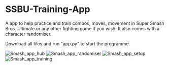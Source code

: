 # SSBU-Training-App
A app to help practice and train combos, moves, movement in Super Smash Bros. Ultimate or any other fighting game if you wish. It also comes with a character randomiser.

Download all files and run "app.py" to start the programme.

![Smash_app_hub](https://github.com/TJGosden/SSBU-Training-App/assets/129090250/cb54fc15-fb29-467e-af69-ff65e5b4e7e5)
![Smash_app_randomiser](https://github.com/TJGosden/SSBU-Training-App/assets/129090250/3859b3bd-2504-47e2-aad1-10f1453ffbf0)
![Smash_app_setup](https://github.com/TJGosden/SSBU-Training-App/assets/129090250/7acdb926-31e9-4217-a944-d7566f176adc)
![Smash_app_training](https://github.com/TJGosden/SSBU-Training-App/assets/129090250/7d9af217-eff9-4ba4-afe6-6964b4c8f2b8)
